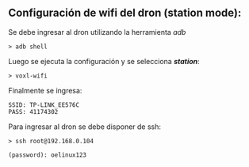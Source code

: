 ## Configuración de wifi del dron (station mode):
Se debe ingresar al dron utilizando la herramienta *adb*
```
> adb shell
```
Luego se ejecuta la configuración y se selecciona **_station_**:

```
> voxl-wifi
```
Finalmente se ingresa:

```
SSID: TP-LINK_EE576C
PASS: 41174302
```
Para ingresar al dron se debe disponer de ssh:

```
> ssh root@192.168.0.104

(password): oelinux123

```

